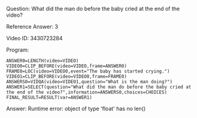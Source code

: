 Question: What did the man do before the baby cried at the end of the video?

Reference Answer: 3

Video ID: 3430723284

Program:

```
ANSWER0=LENGTH(video=VIDEO)
VIDEO0=CLIP_BEFORE(video=VIDEO,frame=ANSWER0)
FRAME0=LOC(video=VIDEO0,event="The baby has started crying.")
VIDEO1=CLIP_BEFORE(video=VIDEO0,frame=FRAME0)
ANSWERS0=VIDQA(video=VIDEO1,question="What is the man doing?")
ANSWER1=SELECT(question="What did the man do before the baby cried at the end of the video?",information=ANSWERS0,choices=CHOICES)
FINAL_RESULT=RESULT(var=ANSWER1)
```
Answer: Runtime error: object of type 'float' has no len()

